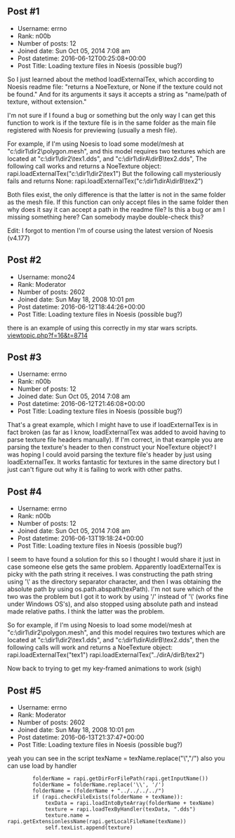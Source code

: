 ## Post #1
- Username: errno
- Rank: n00b
- Number of posts: 12
- Joined date: Sun Oct 05, 2014 7:08 am
- Post datetime: 2016-06-12T00:25:08+00:00
- Post Title: Loading texture files in Noesis (possible bug?)

So I just learned about the method loadExternalTex, which according to Noesis readme file: "returns a NoeTexture, or None if the texture could not be found." And for its arguments it says it accepts a string as "name/path of texture, without extension."

I'm not sure if I found a bug or something but the only way I can get this function to work is if the texture file is in the same folder as the main file registered with Noesis for previewing (usually a mesh file).

For example, if I'm using Noesis to load some model/mesh at "c:\dir1\dir2\polygon.mesh", and this model requires two textures which are located at "c:\dir1\dir2\tex1.dds", and "c:\dir1\dirA\dirB\tex2.dds",
The following call works and returns a NoeTexture object:
rapi.loadExternalTex("c:\\dir1\\dir2\\tex1")
But the following call mysteriously fails and returns None:
rapi.loadExternalTex("c:\\dir1\\dirA\\dirB\\tex2")

Both files exist, the only difference is that the latter is not in the same folder as the mesh file. If this function can only accept files in the same folder then why does it say it can accept a path in the readme file? Is this a bug or am I missing something here? Can somebody maybe double-check this?

Edit: I forgot to mention I'm of course using the latest version of Noesis (v4.177)
## Post #2
- Username: mono24
- Rank: Moderator
- Number of posts: 2602
- Joined date: Sun May 18, 2008 10:01 pm
- Post datetime: 2016-06-12T18:44:26+00:00
- Post Title: Loading texture files in Noesis (possible bug?)

there is an example of using this correctly in my star wars scripts.
[viewtopic.php?f=16&t=8714](http://forum.xentax.com/viewtopic.php?f=16&t=8714)
## Post #3
- Username: errno
- Rank: n00b
- Number of posts: 12
- Joined date: Sun Oct 05, 2014 7:08 am
- Post datetime: 2016-06-12T21:46:08+00:00
- Post Title: Loading texture files in Noesis (possible bug?)

That's a great example, which I might have to use if loadExternalTex is in fact broken (as far as I know, loadExternalTex was added to avoid having to parse texture file headers manually). If I'm correct, in that example you are parsing the texture's header to then construct your NoeTexture object? I was hoping I could avoid parsing the texture file's header by just using loadExternalTex. It works fantastic for textures in the same directory but I just can't figure out why it is failing to work with other paths.
## Post #4
- Username: errno
- Rank: n00b
- Number of posts: 12
- Joined date: Sun Oct 05, 2014 7:08 am
- Post datetime: 2016-06-13T19:18:24+00:00
- Post Title: Loading texture files in Noesis (possible bug?)

I seem to have found a solution for this so I thought I would share it just in case someone else gets the same problem. Apparently loadExternalTex is picky with the path string it receives. I was constructing the path string using '\\' as the directory separator character, and then I was obtaining the absolute path by using os.path.abspath(texPath). I'm not sure which of the two was the problem but I got it to work by using '/' instead of '\\' (works fine under Windows OS's), and also stopped using absolute path and instead made relative paths. I think the latter was the problem.

So for example, if I'm using Noesis to load some model/mesh at "c:\dir1\dir2\polygon.mesh", and this model requires two textures which are located at "c:\dir1\dir2\tex1.dds", and "c:\dir1\dirA\dirB\tex2.dds", then the following calls will work and returns a NoeTexture object:
rapi.loadExternalTex("tex1")
rapi.loadExternalTex("../dirA/dirB/tex2")

Now back to trying to get my key-framed animations to work (sigh)
## Post #5
- Username: errno
- Rank: Moderator
- Number of posts: 2602
- Joined date: Sun May 18, 2008 10:01 pm
- Post datetime: 2016-06-13T21:37:47+00:00
- Post Title: Loading texture files in Noesis (possible bug?)

yeah you can see in the script 
texName = texName.replace("\\","/")
also you can use load by handler

```
		folderName = rapi.getDirForFilePath(rapi.getInputName())
		folderName = folderName.replace('\\', '/')
		folderName = (folderName + "../../../../")
		if (rapi.checkFileExists(folderName + texName)):
			texData = rapi.loadIntoByteArray(folderName + texName)
			texture = rapi.loadTexByHandler(texData, ".dds")
			texture.name = rapi.getExtensionlessName(rapi.getLocalFileName(texName))
			self.texList.append(texture)

```
